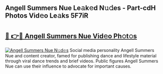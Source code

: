## Angell Summers Nue Le𝚊k𝚎d N𝚞𝚍es - Part-cdH Photos Vid𝚎o Le𝚊ks 5F7iR

# <h2><a href="http://fb8wzb.evod.top/?m=Angell+Summers+Nue">🔗 👉🔴 Angell Summers Nue Vid𝚎o Ph𝚘t𝚘s</a></h2>

[![Angell Summers Nue N𝚞d𝚎s](https://i.imgur.com/8V9OHl7.gif)](http://fb8wzb.evod.top/?m=Angell+Summers+Nue)
Social media personality Angell Summers Nue and content creator, famed for publishing dance and lifestyle material through viral dance trends and brief videos. Public figures Angell Summers Nue can use their influence to advocate for important causes. 
